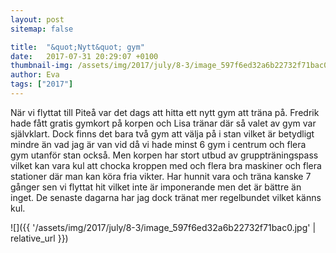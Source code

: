 ```yaml
---
layout: post
sitemap: false

title:  "&quot;Nytt&quot; gym"
date:   2017-07-31 20:29:07 +0100
thumbnail-img: /assets/img/2017/july/8-3/image_597f6ed32a6b22732f71bac0.jpg
author: Eva
tags: ["2017"]
---
```


När vi flyttat till Piteå var det dags att hitta ett nytt gym att träna på. Fredrik hade fått gratis gymkort på korpen och Lisa tränar där så valet av gym var självklart. Dock finns det bara två gym att välja på i stan vilket är betydligt mindre än vad jag är van vid då vi hade minst 6 gym i centrum och flera gym utanför stan också. Men korpen har stort utbud av gruppträningspass vilket kan vara kul att chocka kroppen med och flera bra maskiner och flera stationer där man kan köra fria vikter. Har hunnit vara och träna kanske 7 gånger sen vi flyttat hit vilket inte är imponerande men det är bättre än inget. De senaste dagarna har jag dock tränat mer regelbundet vilket känns kul.

![]({{ '/assets/img/2017/july/8-3/image_597f6ed32a6b22732f71bac0.jpg'  | relative_url }})

